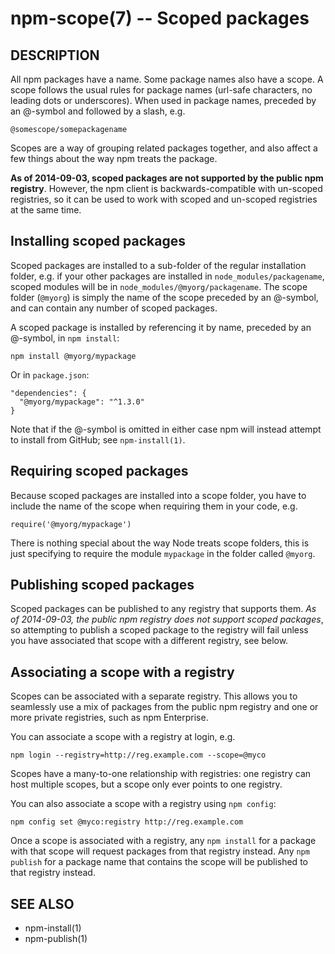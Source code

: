 npm-scope(7) -- Scoped packages
===============================














<extoc></extoc>

## DESCRIPTION

All npm packages have a name. Some package names also have a scope. A scope
follows the usual rules for package names (url-safe characters, no leading dots
or underscores). When used in package names, preceded by an @-symbol and
followed by a slash, e.g.

    @somescope/somepackagename

Scopes are a way of grouping related packages together, and also affect a few
things about the way npm treats the package.

**As of 2014-09-03, scoped packages are not supported by the public npm registry**.
However, the npm client is backwards-compatible with un-scoped registries, so
it can be used to work with scoped and un-scoped registries at the same time.

## Installing scoped packages

Scoped packages are installed to a sub-folder of the regular installation
folder, e.g. if your other packages are installed in `node_modules/packagename`,
scoped modules will be in `node_modules/@myorg/packagename`. The scope folder
(`@myorg`) is simply the name of the scope preceded by an @-symbol, and can
contain any number of scoped packages.

A scoped package is installed by referencing it by name, preceded by an
@-symbol, in `npm install`:

    npm install @myorg/mypackage

Or in `package.json`:

    "dependencies": {
      "@myorg/mypackage": "^1.3.0"
    }

Note that if the @-symbol is omitted in either case npm will instead attempt to
install from GitHub; see `npm-install(1)`.

## Requiring scoped packages

Because scoped packages are installed into a scope folder, you have to
include the name of the scope when requiring them in your code, e.g.

    require('@myorg/mypackage')

There is nothing special about the way Node treats scope folders, this is
just specifying to require the module `mypackage` in the folder called `@myorg`.

## Publishing scoped packages

Scoped packages can be published to any registry that supports them.
*As of 2014-09-03, the public npm registry does not support scoped packages*,
so attempting to publish a scoped package to the registry will fail unless
you have associated that scope with a different registry, see below.

## Associating a scope with a registry

Scopes can be associated with a separate registry. This allows you to
seamlessly use a mix of packages from the public npm registry and one or more
private registries, such as npm Enterprise.

You can associate a scope with a registry at login, e.g.

    npm login --registry=http://reg.example.com --scope=@myco

Scopes have a many-to-one relationship with registries: one registry can
host multiple scopes, but a scope only ever points to one registry.

You can also associate a scope with a registry using `npm config`:

    npm config set @myco:registry http://reg.example.com

Once a scope is associated with a registry, any `npm install` for a package
with that scope will request packages from that registry instead. Any
`npm publish` for a package name that contains the scope will be published to
that registry instead.

## SEE ALSO

* npm-install(1)
* npm-publish(1)